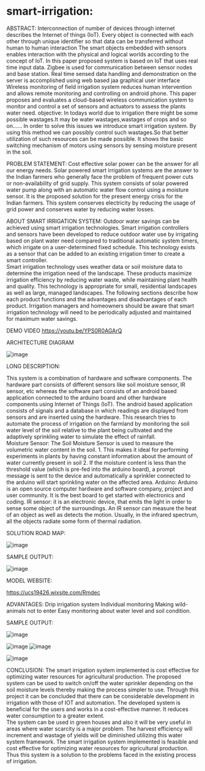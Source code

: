 # smart-irrigation:
ABSTRACT:
Interconnection of number of devices through internet describes the Internet of things (IoT). 
Every object is connected with each other through unique identifier so that data can be transferred without human to human interaction
The smart objects embedded with sensors enables interaction with the physical and logical worlds according to the concept of IoT. 
In this paper proposed system is based on IoT that uses real time input data.
 Zigbee is used for communication between sensor nodes and base station.
Real time sensed data handling and demonstration on the server is accomplished using web based jaa graphical user interface
Wireless monitoring of field irrigation system reduces human intervention and allows remote monitoring and controlling on android phone. 
This paper proposes and evaluates a cloud-based wireless communication system to monitor and control a set of sensors and actuators to assess the plants water need.
objective:
In todays world due to irrigation there might be some possible wastages.It may be water wastages,wastages of crops and so on……
In order to solve this issues we introduce smart irrigation system.
By using this method we can possibly control such wastages.So that better utilization of such resources can be made possible.
It shows the basic switching mechanism of motors using sensors by sensing moisture present in the soil.

PROBLEM STATEMENT:
Cost effective solar power can be the answer for all our energy needs. 
Solar powered smart irrigation systems are the answer to the Indian farmers who generally face the problem of frequent power cuts or non-availability of grid supply. 
This system consists of solar powered water pump along with an automatic water flow control using a moisture sensor. 
It is the proposed solution for the present energy crisis for the Indian farmers. 
This system conserves electricity by reducing the usage of grid power and conserves water by reducing water losses.

ABOUT SMART IRRIGATION SYSTEM:
Outdoor water savings can be achieved using smart irrigation technologies. 
Smart irrigation controllers and sensors have been developed to reduce outdoor water use by irrigating based on plant water need compared to traditional automatic system timers, which irrigate on a user-determined fixed schedule. 
This technology exists as a sensor that can be added to an existing irrigation timer to create a smart controller.  
Smart irrigation technology uses weather data or soil moisture data to determine the irrigation need of the landscape. 
These products maximize irrigation efficiency by reducing water waste, while maintaining plant health and quality. 
This technology is appropriate for small, residential landscapes as well as large, managed landscapes. 
The following sections describe how each product functions and the advantages and disadvantages of each product. 
 Irrigation managers and homeowners should be aware that smart irrigation technology will need to be periodically adjusted and maintained for maximum water savings.

DEMO VIDEO
https://youtu.be/YPS0R0AGArQ

ARCHITECTURE DIAGRAM

![image](https://user-images.githubusercontent.com/80060708/122597320-d30e6e00-d088-11eb-9816-7c005e9072f0.png)

LONG DESCRIPTION:

This system is a combination of hardware and software components. The hardware part consists of different sensors like soil moisture sensor, IR sensor, etc
 whereas the software part consists of an android based application connected to the arduino board and other hardware components using Internet of Things (IoT). 
The android based application consists of signals and a database in which readings are displayed from sensors and are inserted using the hardware. 
This research tries to automate the process of irrigation on the farmland by monitoring the soil water level of the soil relative to the plant being cultivated and the adaptively sprinkling water to simulate the effect of rainfall.  
Moisture Sensor: The Soil Moisture Sensor is used to measure the volumetric water content in the soil. 
	1. This makes it ideal for performing experiments in plants by having constant information about the amount of water currently present in soil
	2. If the moisture content is less than the threshold value (which is pre-fed into the arduino board), a prompt message is sent to the device and automatically a sprinkler connected to the arduino will start sprinkling water on the affected area. 
Arduino: Arduino is an open source computer hardware and software company, project and user community. It is the best board to get started with electronics and coding.
IR sensor:  it is an electronic device, that emits the light in order to sense some object of the surroundings. An IR sensor can measure the heat of an object as well as detects the motion. Usually, in the infrared spectrum, all the objects radiate some form of thermal radiation. 

SOLUTION ROAD MAP:




![image](https://user-images.githubusercontent.com/80060708/122597639-487a3e80-d089-11eb-882a-b0ab15d3727b.png)


SAMPLE OUTPUT:






![image](https://user-images.githubusercontent.com/80060708/122599647-554c6180-d08c-11eb-946d-c667f47162c9.png)




MODEL WEBSITE:



https://ucs19426.wixsite.com/Rmdec


ADVANTAGES:
Drip irrigation system
Individual monitoring
Making wild-animals not to enter
Easy monitoring about water level and soil condition.

SAMPLE OUTPUT:



![image](https://user-images.githubusercontent.com/80060708/122599995-cc81f580-d08c-11eb-859e-e57fbcc4f1b8.png)

![image](https://user-images.githubusercontent.com/80060708/122600050-dc013e80-d08c-11eb-9d28-aa71859a4eeb.png)
![image](https://user-images.githubusercontent.com/80060708/122600079-e6233d00-d08c-11eb-9c8e-08e80eec607d.png)

![image](https://user-images.githubusercontent.com/80060708/122600128-f89d7680-d08c-11eb-95b9-552d02b57e84.png)


CONCLUSION:
The smart irrigation system implemented is cost effective for optimizing water resources for agricultural production. 
The proposed system can be used to switch on/off the water sprinkler depending on the soil moisture levels thereby making the process simpler to use.
 Through this project it can be concluded that there can be considerable development in irrigation with those of IOT and automation.
The developed system is beneficial for the users and works in a cost-effective manner. It reduces water consumption to a greater extent.  
The system can be used in green houses and also it will be very useful in areas where water scarcity is a major problem.
 The harvest efficiency will increment and wastage of yields will be diminished utilizing this water system framework. 
The smart irrigation system implemented is feasible and cost effective for optimizing water resources for agricultural production.
Thus this system is a solution to the problems faced in the existing process of irrigation.


















